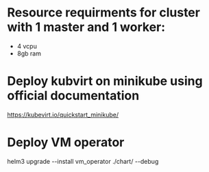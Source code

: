 # Resource requirments for cluster with 1 master and 1 worker:
- 4 vcpu
- 8gb ram

# Deploy kubvirt on minikube using official documentation
https://kubevirt.io/quickstart_minikube/

# Deploy VM operator

helm3 upgrade --install vm_operator ./chart/ --debug
